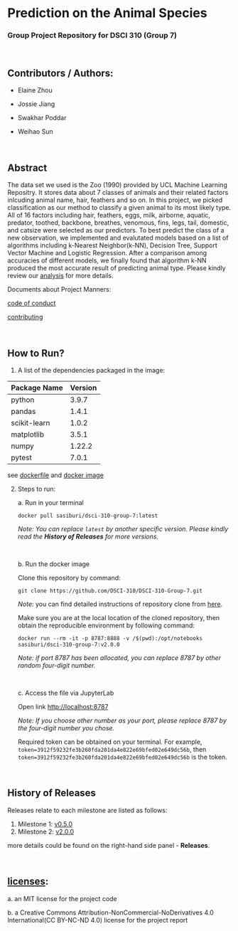 # Prediction on the Animal Species
### Group Project Repository for DSCI 310 (Group 7)
<br>

## Contributors / Authors: 

- Elaine Zhou

- Jossie Jiang

- Swakhar Poddar

- Weihao Sun

<br>

## Abstract
The data set we used is the Zoo (1990) provided by UCL Machine Learning Repositry. It stores data about 7 classes of animals and their related factors inlcuding animal name, hair, feathers and so on. In this project, we picked classification as our method to classify a given animal to its most likely type. All of 16 factors including hair, feathers, eggs, milk, airborne, aquatic, predator, toothed, backbone, breathes, venomous, fins, legs, tail, domestic, and catsize were selected as our predictors. To best predict the class of a new observation, we implemented and evalutated models based on a list of algorithms including k-Nearest Neighbor(k-NN), Decision Tree, Support Vector Machine and Logistic Regression. After a comparison among accuracies of different models, we finally found that algorithm k-NN produced the most accurate result of predicting animal type. Please kindly review our [analysis](analysis/zoo_analysis.ipynb) for more details. 

Documents about Project Manners:

[code of conduct](CODE_OF_CONDUCT.md)

[contributing](CONTRIBUTING.md)

<br>

## How to Run?
1. A list of the dependencies packaged in the image:
   
|   Package Name           | Version  |
|--------------------------|----------|
|python                    | 3.9.7    |
|pandas                    | 1.4.1    |
|scikit-learn              | 1.0.2    |   
|matplotlib                | 3.5.1    |   
|numpy                     | 1.22.2   |   
|pytest                    | 7.0.1    |   

   see [dockerfile](Dockerfile) and [docker image](https://hub.docker.com/repository/docker/sasiburi/dsci-310-group-7)

2. Steps to run: 

   a. Run in your terminal

   ```
   docker pull sasiburi/dsci-310-group-7:latest
   ```

   *Note: You can replace `latest` by another specific version.  Please kindly read the **History of Releases** for more versions.*

   <br>

   b. Run the docker image

   Clone this repository by command:

   ```
   git clone https://github.com/DSCI-310/DSCI-310-Group-7.git
   ```

    *Note*: you can find detailed instructions of repository clone from [here](https://github.com/DSCI-310/DSCI-310-Group-7.git).

   Make sure you are at the local location of the cloned repository, then obtain the reproducible environment by following command:

   ```
   docker run --rm -it -p 8787:8888 -v /$(pwd):/opt/notebooks sasiburi/dsci-310-group-7:v2.0.0
   ```
   
   *Note: if port 8787 has been allocated, you can replace 8787 by other random four-digit number.*
   
   <br>
   
   c. Access the file via JupyterLab
   
   Open link [http://localhost:8787](http://localhost:8787/)
   
   *Note: If you choose other number as your port, please replace 8787 by the four-digit number you chose.*
   
   Required token can be obtained on your terminal. For example, `token=3912f59232fe3b260fda201da4e822e69bfed02e649dc56b`, then `token=3912f59232fe3b260fda201da4e822e69bfed02e649dc56b` is the token.
   
   <br>

## History of Releases

Releases relate to each milestone are listed as follows:

1. Milestone 1: [v0.5.0](https://github.com/DSCI-310/DSCI-310-Group-7/releases/tag/v0.5.0)
2. Milestone 2: [v2.0.0](https://github.com/DSCI-310/DSCI-310-Group-7/releases/tag/v2.0.0)

more details could be found on the right-hand side panel - **Releases**.

<br>

##  [licenses](LICENSE.md):

a. an MIT license for the project code 

b. a Creative Commons Attribution-NonCommercial-NoDerivatives 4.0 International(CC BY-NC-ND 4.0) license for the project report







